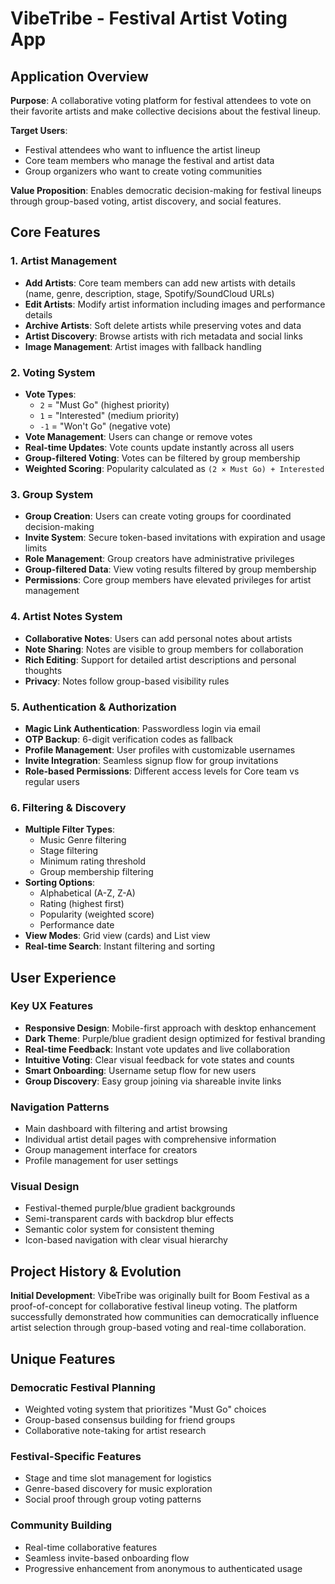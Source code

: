# VibeTribe - Festival Artist Voting App

## Application Overview

**Purpose**: A collaborative voting platform for festival attendees to vote on their favorite artists and make collective decisions about the festival lineup.

**Target Users**:

- Festival attendees who want to influence the artist lineup
- Core team members who manage the festival and artist data
- Group organizers who want to create voting communities

**Value Proposition**: Enables democratic decision-making for festival lineups through group-based voting, artist discovery, and social features.

## Core Features

### 1. Artist Management

- **Add Artists**: Core team members can add new artists with details (name, genre, description, stage, Spotify/SoundCloud URLs)
- **Edit Artists**: Modify artist information including images and performance details
- **Archive Artists**: Soft delete artists while preserving votes and data
- **Artist Discovery**: Browse artists with rich metadata and social links
- **Image Management**: Artist images with fallback handling

### 2. Voting System

- **Vote Types**:
  - `2` = "Must Go" (highest priority)
  - `1` = "Interested" (medium priority)
  - `-1` = "Won't Go" (negative vote)
- **Vote Management**: Users can change or remove votes
- **Real-time Updates**: Vote counts update instantly across all users
- **Group-filtered Voting**: Votes can be filtered by group membership
- **Weighted Scoring**: Popularity calculated as `(2 × Must Go) + Interested`

### 3. Group System

- **Group Creation**: Users can create voting groups for coordinated decision-making
- **Invite System**: Secure token-based invitations with expiration and usage limits
- **Role Management**: Group creators have administrative privileges
- **Group-filtered Data**: View voting results filtered by group membership
- **Permissions**: Core group members have elevated privileges for artist management

### 4. Artist Notes System

- **Collaborative Notes**: Users can add personal notes about artists
- **Note Sharing**: Notes are visible to group members for collaboration
- **Rich Editing**: Support for detailed artist descriptions and personal thoughts
- **Privacy**: Notes follow group-based visibility rules

### 5. Authentication & Authorization

- **Magic Link Authentication**: Passwordless login via email
- **OTP Backup**: 6-digit verification codes as fallback
- **Profile Management**: User profiles with customizable usernames
- **Invite Integration**: Seamless signup flow for group invitations
- **Role-based Permissions**: Different access levels for Core team vs regular users

### 6. Filtering & Discovery

- **Multiple Filter Types**:
  - Music Genre filtering
  - Stage filtering
  - Minimum rating threshold
  - Group membership filtering
- **Sorting Options**:
  - Alphabetical (A-Z, Z-A)
  - Rating (highest first)
  - Popularity (weighted score)
  - Performance date
- **View Modes**: Grid view (cards) and List view
- **Real-time Search**: Instant filtering and sorting

## User Experience

### Key UX Features

- **Responsive Design**: Mobile-first approach with desktop enhancement
- **Dark Theme**: Purple/blue gradient design optimized for festival branding
- **Real-time Feedback**: Instant vote updates and live collaboration
- **Intuitive Voting**: Clear visual feedback for vote states and counts
- **Smart Onboarding**: Username setup flow for new users
- **Group Discovery**: Easy group joining via shareable invite links

### Navigation Patterns

- Main dashboard with filtering and artist browsing
- Individual artist detail pages with comprehensive information
- Group management interface for creators
- Profile management for user settings

### Visual Design

- Festival-themed purple/blue gradient backgrounds
- Semi-transparent cards with backdrop blur effects
- Semantic color system for consistent theming
- Icon-based navigation with clear visual hierarchy

## Project History & Evolution

**Initial Development**: VibeTribe was originally built for Boom Festival as a proof-of-concept for collaborative festival lineup voting. The platform successfully demonstrated how communities can democratically influence artist selection through group-based voting and real-time collaboration.

## Unique Features

### Democratic Festival Planning

- Weighted voting system that prioritizes "Must Go" choices
- Group-based consensus building for friend groups
- Collaborative note-taking for artist research

### Festival-Specific Features

- Stage and time slot management for logistics
- Genre-based discovery for music exploration
- Social proof through group voting patterns

### Community Building

- Real-time collaborative features
- Seamless invite-based onboarding flow
- Progressive enhancement from anonymous to authenticated usage
